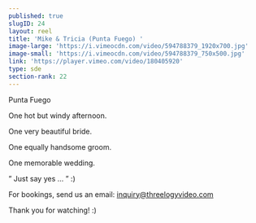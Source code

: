 ```yaml
---
published: true
slugID: 24
layout: reel
title: 'Mike & Tricia (Punta Fuego) '
image-large: 'https://i.vimeocdn.com/video/594788379_1920x700.jpg'
image-small: 'https://i.vimeocdn.com/video/594788379_750x500.jpg'
link: 'https://player.vimeo.com/video/180405920'
type: sde
section-rank: 22
---
```

Punta Fuego

One hot but windy afternoon.

One very beautiful bride.

One equally handsome groom.

One memorable wedding.

” Just say yes … ” :)

For bookings, send us an email: inquiry@threelogyvideo.com

Thank you for watching! :)
